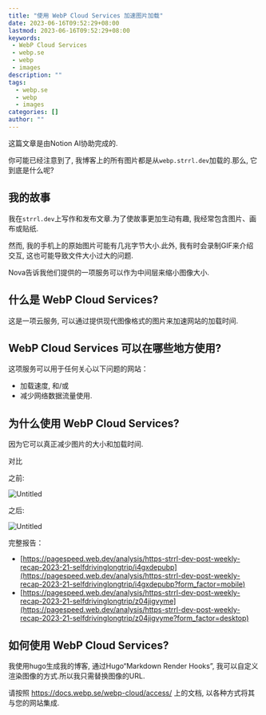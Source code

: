 ```yaml
---
title: "使用 WebP Cloud Services 加速图片加载"
date: 2023-06-16T09:52:29+08:00
lastmod: 2023-06-16T09:52:29+08:00
keywords:
 - WebP Cloud Services
 - webp.se
 - webp
 - images
description: ""
tags:
  - webp.se
  - webp
  - images
categories: []
author: ""
---
```


这篇文章是由Notion AI协助完成的.

你可能已经注意到了, 我博客上的所有图片都是从`webp.strrl.dev`加载的.那么, 它到底是什么呢?

## 我的故事

我在`strrl.dev`上写作和发布文章.为了使故事更加生动有趣, 我经常包含图片、画布或贴纸.

然而, 我的手机上的原始图片可能有几兆字节大小.此外, 我有时会录制GIF来介绍交互, 这也可能导致文件大小过大的问题.

Nova告诉我他们提供的一项服务可以作为中间层来缩小图像大小.

## 什么是 WebP Cloud Services?

这是一项云服务, 可以通过提供现代图像格式的图片来加速网站的加载时间.

## WebP Cloud Services 可以在哪些地方使用?

这项服务可以用于任何关心以下问题的网站：

- 加载速度, 和/或
- 减少网络数据流量使用.

## 为什么使用 WebP Cloud Services?

因为它可以真正减少图片的大小和加载时间.

对比

之前:

![Untitled](./webp.se-before.png)

之后:

![Untitled](./webp.se-after.png)

完整报告：

- [https://pagespeed.web.dev/analysis/https-strrl-dev-post-weekly-recap-2023-21-selfdrivinglongtrip/i4gxdepubp](https://pagespeed.web.dev/analysis/https-strrl-dev-post-weekly-recap-2023-21-selfdrivinglongtrip/i4gxdepubp?form_factor=mobile)
- [https://pagespeed.web.dev/analysis/https-strrl-dev-post-weekly-recap-2023-21-selfdrivinglongtrip/z04jigvyme](https://pagespeed.web.dev/analysis/https-strrl-dev-post-weekly-recap-2023-21-selfdrivinglongtrip/z04jigvyme?form_factor=desktop)

## 如何使用 WebP Cloud Services?

我使用hugo生成我的博客, 通过Hugo“Markdown Render Hooks”, 我可以自定义渲染图像的方式.所以我只需替换图像的URL.

请按照 https://docs.webp.se/webp-cloud/access/ 上的文档, 以各种方式将其与您的网站集成.
